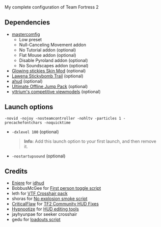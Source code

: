 My complete configuration of Team Fortress 2

## Dependencies
* [mastercomfig](https://github.com/mastercomfig/mastercomfig)
  * Low preset
  * Null-Canceling Movement addon
  * No Tutorial addon (optional)
  * Flat Mouse addon (optional)
  * Disable Pyroland addon (optional)
  * No Soundscapes addon (optional)
* [Glowing stickies Skin Mod](https://jump.tf/forum/index.php?topic=17.0) (optional)
* [Lawena Stickybomb Trail](https://gamebanana.com/mods/download/196115) (optional)
* [ahud](https://github.com/n0kk/ahud) (optional)
* [Ultimate Offline Jump Pack](https://jump.tf/forum/index.php/topic,3294.msg27678.html) (optional)
* [yttrium's competitive viewmodels](https://www.teamfortress.tv/34834/yttriums-competitive-viewmodels) (optional)

## Launch options
```
-novid -nojoy -nosteamcontroller -nohltv -particles 1 -precachefontchars -noquicktime
```
* `-dxlevel 100` (optional)
  > **Info:**  Add this launch option to your first launch, and then remove it.
* `-nostartupsound` (optional)

## Credits
* [Eniere](https://github.com/Eniere) for [idhud](https://github.com/Eniere/idhud)
* BobbusMcGee for [First person toggle script](https://gamebanana.com/scripts/8831)
* leth for [VTF Crosshair pack](https://www.teamfortress.tv/35367/vtf-crosshair-pack)
* shoras for [No explosion smoke script](https://www.teamfortress.tv/25647/no-explosion-smoke-script)
* [CriticalFlaw](https://github.com/CriticalFlaw) for [TF2 Community HUD Fixes](https://github.com/CriticalFlaw/TF2HUD.Fixes)
* [Hypnootize](https://github.com/Hypnootize) for [HUD editing tools](https://github.com/Hypnootize/hypnotize-hud/blob/master/resource/tools/hud%20cfg.cfg)
* jayhyunpae for seeker crosshair
* gedu for [loadouts script](https://www.teamfortress.tv/post/882069/resupply-bind-for-different-loadouts)
